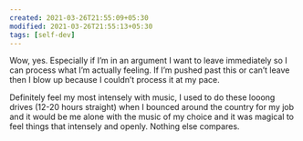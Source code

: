 ```yaml
---
created: 2021-03-26T21:55:09+05:30
modified: 2021-03-26T21:55:13+05:30
tags: [self-dev]
---
```


Wow, yes. Especially if I’m in an argument I want to leave immediately so I can process what I’m actually feeling. If I’m pushed past this or can’t leave then I blow up because I couldn’t process it at my pace.

Definitely feel my most intensely with music, I used to do these looong drives (12-20 hours straight) when I bounced around the country for my job and it would be me alone with the music of my choice and it was magical to feel things that intensely and openly. Nothing else compares.
